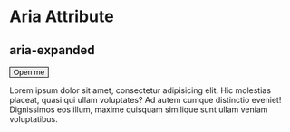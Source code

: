 # Aria Attribute
## aria-expanded


<button class="toggler" aria-expanded="false" style="border: 1px solid black;">Open me</button>
<div class="hidden target">
<p>Lorem ipsum dolor sit amet, consectetur adipisicing elit. Hic molestias placeat, quasi qui ullam voluptates? Ad autem cumque distinctio eveniet! Dignissimos eos illum, maxime quisquam similique sunt ullam veniam voluptatibus.</p>
</div>
<script>
    document.addEventListener('click', function (event) {
    	if (event.target.matches('.toggler')){
    	    var el = document.querySelector('.toggler');
    	    var exp = el.getAttribute('aria-expanded');
    	    if(exp === 'false'){
    	        el.setAttribute('aria-expanded', true)
    	    } else{
    	        el.setAttribute('aria-expanded', false)
    	    }
    	    document.querySelector('.target').classList.toggle('hidden');
    	}
    }, false);
</script>
